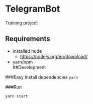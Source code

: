 # TelegramBot
Training project
## Requirements
 * installed node
    * https://nodejs.org/en/download/
  * yarn/npm  
##Development

###Easy Install dependencies
```yarn```

###Run
```bash
yarn start
```